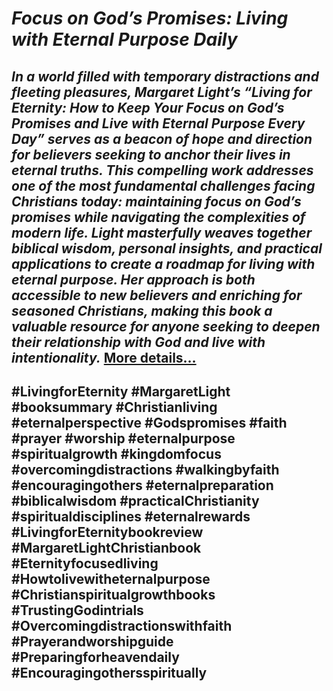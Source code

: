 # *Focus on God’s Promises: Living with Eternal Purpose Daily*
## *In a world filled with temporary distractions and fleeting pleasures, Margaret Light’s “Living for Eternity: How to Keep Your Focus on God’s Promises and Live with Eternal Purpose Every Day” serves as a beacon of hope and direction for believers seeking to anchor their lives in eternal truths. This compelling work addresses one of the most fundamental challenges facing Christians today: maintaining focus on God’s promises while navigating the complexities of modern life. Light masterfully weaves together biblical wisdom, personal insights, and practical applications to create a roadmap for living with eternal purpose. Her approach is both accessible to new believers and enriching for seasoned Christians, making this book a valuable resource for anyone seeking to deepen their relationship with God and live with intentionality.* [More details…](https://spiritualkhazaana.com/focus-on-gods-promises-with-eternal-purpose/)
## #LivingforEternity #MargaretLight #booksummary #Christianliving #eternalperspective #Godspromises #faith #prayer #worship #eternalpurpose #spiritualgrowth #kingdomfocus #overcomingdistractions #walkingbyfaith #encouragingothers #eternalpreparation #biblicalwisdom #practicalChristianity #spiritualdisciplines #eternalrewards #LivingforEternitybookreview #MargaretLightChristianbook  #Eternityfocusedliving #Howtolivewitheternalpurpose #Christianspiritualgrowthbooks #TrustingGodintrials #Overcomingdistractionswithfaith #Prayerandworshipguide #Preparingforheavendaily #Encouragingothersspiritually  
